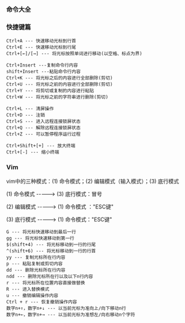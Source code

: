### 命令大全



### 快捷键篇

```
Ctrl+A --- 快速移动光标到行首
Ctrl+E --- 快速移动光标到行尾
Ctrl+[←]/[→] --- 将光标按照单词进行移动(以空格、标点为界)

Ctrl+Insert ---复制命令行内容
shift+Insert ---粘贴命令行内容
Ctrl+K --- 将光标之后的内容进行全部删除(剪切)
Ctrl+U --- 将光标之前的内容进行全部删除(剪切)
Ctrl+Y --- 将剪切或复制的内容进行粘贴
Ctrl+W --- 将光标之前的字符串进行删除(剪切)

Ctrl+L --- 清屏操作
Ctrl+D --- 注销
Ctrl+S --- 进入远程连接锁屏状态
Ctrl+Q --- 解除远程连接锁屏状态
Ctrl+Z --- 可以暂停程序运行过程

Ctrl+Shift+[+] --- 放大终端
Ctrl+[-] --- 缩小终端
```

### Vim

vim中的三种模式：(1) 命令模式；(2) 编辑模式（输入模式）；(3) 底行模式

(1) 命令模式 -----> (3) 底行模式：冒号

(2) 编辑模式 -----> (1) 命令模式 ："ESC键"

(3) 底行模式 -----> (1) 命令模式："ESC键"

```
G --- 将光标快速移动到最后一行
gg --- 将光标快速移动到第一行
$(shift+4) --- 将光标移动到一行的行尾
^(shift+6) --- 将光标移动到一行的行首
yy --- 复制光标所在行内容
p --- 粘贴复制或剪切内容
dd --- 删除光标所在行内容
ndd --- 删除光标所在行以及以下n行内容
r --- 将光标所在位置内容直接做替换
R --- 进入替换模式
u --- 撤销编辑操作内容
Ctrl + r --- 恢复撤销操作内容
数字n+↑，数字n+↓ --- 以当前光标为准向上/向下移动n行
数字n+←，数字n+→ --- 以当前光标为准想左/向右移动n个字符
```

